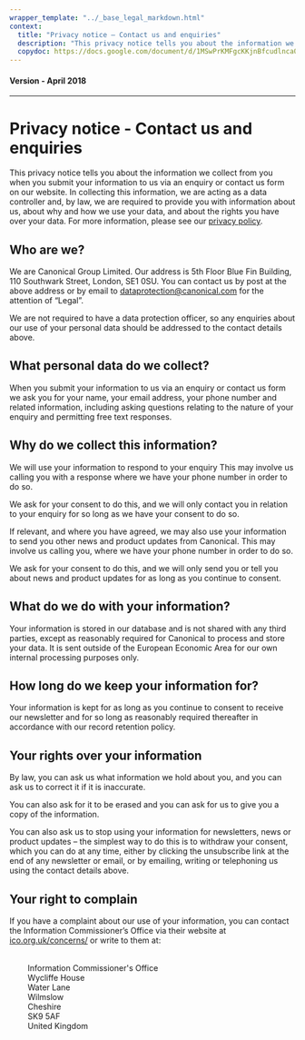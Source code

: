 ```yaml
---
wrapper_template: "../_base_legal_markdown.html"
context:
  title: "Privacy notice – Contact us and enquiries"
  description: "This privacy notice tells you about the information we collect from you when you submit your information to us via an enquiry or contact us form on our website."
  copydoc: https://docs.google.com/document/d/1MSwPrKMFgcKKjnBfcudlnca0wa4I58vQdM8VroKSno0/edit#
---
```

<h4 class="p-muted-heading">Version - April 2018</h4>
<hr style="margin-bottom: 2rem;" />

# Privacy notice - Contact us and enquiries

This privacy notice tells you about the information we collect from you when you submit your information to us via an enquiry or contact us form on our website. In collecting this information, we are acting as a data controller and, by law, we are required to provide you with information about us, about why and how we use your data, and about the rights you have over your data. For more information, please see our [privacy policy](/legal/data-privacy).

## Who are we?

We are Canonical Group Limited. Our address is 5th Floor Blue Fin Building, 110 Southwark Street, London, SE1 0SU. You can contact us by post at the above address or by email to [dataprotection@canonical.com](mailto:dataprotection@canonical.com) for the attention of “Legal”.

We are not required to have a data protection officer, so any enquiries about our use of your personal data should be addressed to the contact details above.

## What personal data do we collect?

When you submit your information to us via an enquiry or contact us form we ask you for your name, your email address, your phone number and related information, including asking questions relating to the nature of your enquiry and permitting free text responses.

## Why do we collect this information?

We will use your information to respond to your enquiry This may involve us calling you with a response where we have your phone number in order to do so.

We ask for your consent to do this, and we will only contact you in relation to your enquiry for so long as we have your consent to do so.

If relevant, and where you have agreed, we may also use your information to send you other news and product updates from Canonical. This may involve us calling you, where we have your phone number in order to do so.

We ask for your consent to do this, and we will only send you or tell you about news and product updates for as long as you continue to consent.

## What do we do with your information?

Your information is stored in our database and is not shared with any third parties, except as reasonably required for Canonical to process and store your data. It is sent outside of the European Economic Area for our own internal processing purposes only.

## How long do we keep your information for?

Your information is kept for as long as you continue to consent to receive our newsletter and for so long as reasonably required thereafter in accordance with our record retention policy.

## Your rights over your information

By law, you can ask us what information we hold about you, and you can ask us to correct it if it is inaccurate.

You can also ask for it to be erased and you can ask for us to give you a copy of the information.

You can also ask us to stop using your information for newsletters, news or product updates – the simplest way to do this is to withdraw your consent, which you can do at any time, either by clicking the unsubscribe link at the end of any newsletter or email, or by emailing, writing or telephoning us using the contact details above.

## Your right to complain

If you have a complaint about our use of your information, you can contact the Information Commissioner’s Office via their website at [ico.org.uk/concerns/](https://ico.org.uk/concerns/) or write to them at:

<div style="margin:2rem;">
Information Commissioner's Office<br />
Wycliffe House<br />
Water Lane<br />Wilmslow<br />
Cheshire<br />
SK9 5AF<br />
United Kingdom
</div>
